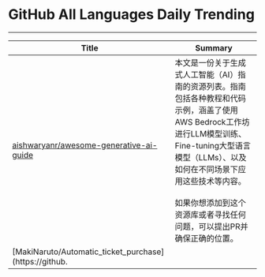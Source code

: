 # GitHub All Languages Daily Trending
---
| Title | Summary |
| --- | --- |
| [aishwaryanr/awesome-generative-ai-guide](https://github.com/aishwaryanr/awesome-generative-ai-guide) | 本文是一份关于生成式人工智能（AI）指南的资源列表。指南包括各种教程和代码示例，涵盖了使用AWS Bedrock工作坊进行LLM模型训练、Fine-tuning大型语言模型（LLMs）、以及如何在不同场景下应用这些技术等内容。<br/><br/>如果你想添加到这个资源库或者寻找任何问题，可以提出PR并确保正确的位置。 |
| [MakiNaruto/Automatic_ticket_purchase](https://github.
